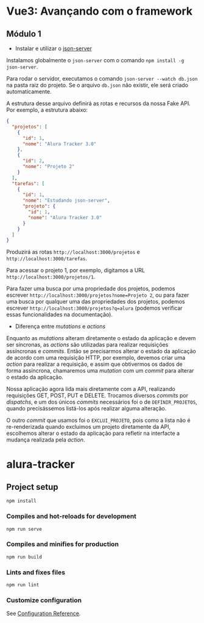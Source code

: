 # Vue3: Avançando com o framework

## Módulo 1

- Instalar e utilizar o [json-server](https://github.com/typicode/json-server)

Instalamos globalmente o `json-server` com o comando `npm install -g json-server`.
  
Para rodar o servidor, executamos o comando `json-server --watch db.json` na pasta raiz do projeto. Se o arquivo `db.json` não existir, ele será criado automaticamente.

A estrutura desse arquivo definirá as rotas e recursos da nossa Fake API. Por exemplo, a estrutura abaixo:

```json
{
  "projetos": [
    {
      "id": 1,
      "nome": "Alura Tracker 3.0"
    },
    {
      "id": 2,
      "nome": "Projeto 2"
    }
  ],
  "tarefas": [
    {
      "id": 1,
      "nome": "Estudando json-server",
      "projeto": {
        "id": 1,
        "nome": "Alura Tracker 3.0"
      }
    }
  ]
}
```

Produzirá as rotas `http://localhost:3000/projetos` e ` http://localhost:3000/tarefas`.

Para acessar o projeto 1, por exemplo, digitamos a URL `http://localhost:3000/projetos/1`.

Para fazer uma busca por uma propriedade dos projetos, podemos escrever `http://localhost:3000/projetos?nome=Projeto 2`, ou para fazer uma busca por qualquer uma das propriedades dos projetos, podemos escrever `http://localhost:3000/projetos?q=alura` (podemos verificar essas funcionalidades na documentação).

- Diferença entre *mutations* e *actions*

Enquanto as *mutations* alteram diretamente o estado da aplicação e devem ser síncronas, as *actions* são utilizadas para realizar requisições assíncronas e *commits*. Então se precisarmos alterar o estado da aplicação de acordo com uma requisição HTTP, por exemplo, devemos criar uma *action* para realizar a requisição, e assim que obtivermos os dados de forma assíncrona, chamaremos uma *mutation* com um *commit* para alterar o estado da aplicação.

Nossa aplicação agora lida mais diretamente com a API, realizando requisições GET, POST, PUT e DELETE. Trocamos diversos *commits* por *dispatchs*, e um dos únicos *commits* necessários foi o de `DEFINIR_PROJETOS`, quando precisássemos listá-los após realizar alguma alteração.

O outro *commit* que usamos foi o `EXCLUI_PROJETO`, pois como a lista não é re-renderizada quando excluimos um projeto diretamente da API, escolhemos alterar o estado da aplicação para refletir na interfacte a mudança realizada pela *action*.

# alura-tracker

## Project setup
```
npm install
```

### Compiles and hot-reloads for development
```
npm run serve
```

### Compiles and minifies for production
```
npm run build
```

### Lints and fixes files
```
npm run lint
```

### Customize configuration
See [Configuration Reference](https://cli.vuejs.org/config/).
